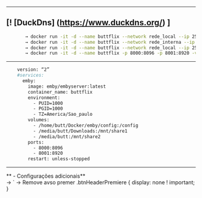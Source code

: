 ----							
[!	[DuckDns]	(https://www.duckdns.org/)			]		
----							
```bash							
	   → docker run -it -d --name buttflix --network rede_local --ip 255.255.255.3 -p 8000:8096 -p 8001:8920 -v E:/Docker/EmbyButtflix/config:/config -v E:/:/mnt/share1 -v C:/:/mnt/share2 emby/embyserver						
	   → docker run -it -d --name buttflix --network rede_interna --ip 200.200.201.2 -p 8000:8096 -p 8001:8920 -v /home/butt/Docker/emby/config:/config -v /media/butt/Downloads:/mnt/share1 -v /media/butt/Arquivos:/mnt/share2 emby/embyserver						
	   → docker run -it -d --name buttflix --network rede_local --ip 255.255.255.3 -p 8000:8096 -p 8001:8920 -v E:/Docker/EmbyButtflix/confg:/config -v E:/:/mnt/share1 -v D:/:/mnt/share2 emby/embyserver						
	   → docker run -it -d --name buttflix -p 8000:8096 -p 8001:8920 -v I:\Fabricio\DataButtFlix\config\:/config -v I:\Fabricio\DataButtFlix\:/mnt/share1 -v C:/:/mnt/share2 emby/embyserver						
```							
----							
```bash							
	version: “2”						
	#services: 						
	  emby:						
	    image: emby/embyserver:latest						
	    container_name: buttflix						
	    environment:						
	      - PUID=1000						
	      - PGID=1000						
	      - TZ=America/Sao_paulo						
	    volumes:						
	      - /home/butt/Docker/emby/config:/config						
	      - /media/butt/Downloads:/mnt/share1						
	      - /media/butt:/mnt/share2						
	    ports:						
	      - 8000:8096						
	      - 8001:8920						
	    restart: unless-stopped						
```							
----							
** - Configurações adicionais**							
→ `	→ Remove avso premer .btnHeaderPremiere { display: none ! important; } 						
